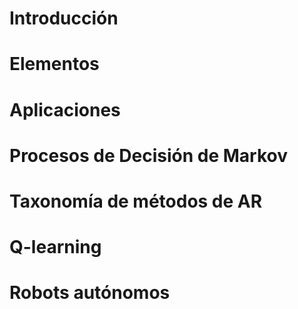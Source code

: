 # Introducción 
# Elementos
# Aplicaciones
# Procesos de Decisión de Markov
# Taxonomía de métodos de AR
# Q-learning
# Robots autónomos